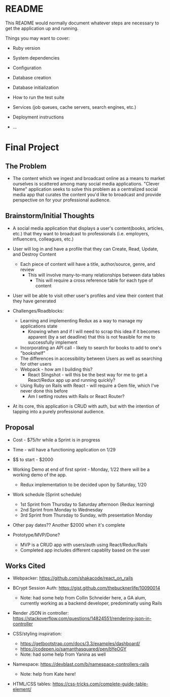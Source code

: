 # README

This README would normally document whatever steps are necessary to get the
application up and running.

Things you may want to cover:

* Ruby version

* System dependencies

* Configuration

* Database creation

* Database initialization

* How to run the test suite

* Services (job queues, cache servers, search engines, etc.)

* Deployment instructions

* ...



# Final Project

## The Problem



* The content which we ingest and broadcast online as a means to market ourselves is scattered among many social media applications. "Clever Name" application seeks to solve this problem as a centralized social media app that curates the content you'd like to broadcast and provide perspective on for your professional audience.

## Brainstorm/Initial Thoughts

* A social media application that displays a user's content(books, articles, etc.) that they want to broadcast to professionals (i.e. employers, influencers, colleagues, etc.)

* User will log in and have a profile that they can Create, Read, Update, and Destroy Content
    * Each piece of content will have a title, author/source, genre, and review
        * This will involve many-to-many relationships between data tables
            * This will require a cross reference table for each type of content

* User will be able to visit other user's profiles and view their content that they have generated

* Challenges/Roadblocks:
    * Learning and implementing Redux as a way to manage my applications state
        * Knowing when and if I will need to scrap this idea if it becomes apparent (by a set deadline) that this is not feasible for me to successfully implement
    * Incorporating an API call - likely to search for books to add to one's "bookshelf"
    * The differences in accessibility between Users as well as searching for other users
    * Webpack - how am I building this?
        * React Slingshot - will this be the best way for me to get a React/Redux app up and running quickly?
    * Using Ruby on Rails with React - will require a Gem file, which I've never done this before
        * Am I setting routes with Rails or React Router?

* At its core, this application is CRUD with auth, but with the intention of tapping into a purely professional audience.

## Proposal

* Cost - $75/hr while a Sprint is in progress

* Time - will have a functioning application on 1/29

* $$ to start - $2000

* Working Demo at end of first sprint - Monday, 1/22 there will be a working demo of the app.
    * Redux implementation to be decided upon by Saturday, 1/20

* Work schedule (Sprint schedule)
    * 1st Sprint from Thursday to Saturday afternoon (Redux learning)
    * 2nd Sprint from Monday to Wednesday
    * 3rd Sprint from Thursday to Sunday, with presentation Monday

* Other pay dates?? Another $2000 when it's complete

* Prototype/MVP/Done?
    * MVP is a CRUD app with users/auth using React/Redux/Rails
    * Completed app includes different capablity based on the user
    
## Works Cited

* Webpacker: https://github.com/shakacode/react_on_rails

* BCrypt Session Auth: https://gist.github.com/thebucknerlife/10090014
    * Note: had some help from Collin Schneider here, a GA alum, currently working as a backend developer, predominatly using Rails

* Render JSON in controller: https://stackoverflow.com/questions/14824551/rendering-json-in-controller

* CSS/styling inspiration: 
    * https://getbootstrap.com/docs/3.3/examples/dashboard/
    * https://codepen.io/samanthasquared/pen/bYeOGY
    * Note: had some help from Yanina as well

* Namespace: https://devblast.com/b/namespace-controllers-rails
    * Note: help from Kate here!

* HTML/CSS tables: https://css-tricks.com/complete-guide-table-element/

